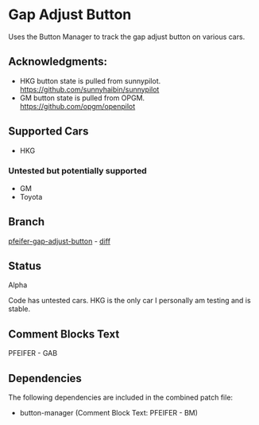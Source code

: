 # Gap Adjust Button
Uses the Button Manager to track the gap adjust button on various cars.

## Acknowledgments:
* HKG button state is pulled from sunnypilot. https://github.com/sunnyhaibin/sunnypilot
* GM button state is pulled from OPGM. https://github.com/opgm/openpilot

## Supported Cars
* HKG

### Untested but potentially supported
* GM
* Toyota

## Branch
[pfeifer-gap-adjust-button](https://github.com/pfeiferj/openpilot/tree/pfeifer-gap-adjust-button)
\-
[diff](https://github.com/commaai/openpilot/compare/master...pfeiferj:openpilot:pfeifer-gap-adjust-button)

## Status
Alpha

Code has untested cars. HKG is the only car I personally am testing and is stable.

## Comment Blocks Text
PFEIFER - GAB

## Dependencies
The following dependencies are included in the combined patch file:
* button-manager (Comment Block Text: PFEIFER - BM)
